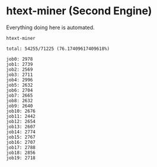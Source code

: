 # htext-miner (Second Engine)

Everything doing here is automated.

```
htext-miner

total: 54255/71225 (76.17409617409618%)

job0: 2978
job1: 2739
job2: 2569
job3: 2711
job4: 2996
job5: 2632
job6: 2704
job7: 2665
job8: 2632
job9: 2640
job10: 2676
job11: 2442
job12: 2654
job13: 2607
job14: 2774
job15: 2767
job16: 2707
job17: 2788
job18: 2856
job19: 2718
```